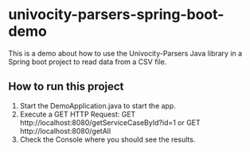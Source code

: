 # univocity-parsers-spring-boot-demo
This is a demo about how to use the Univocity-Parsers Java library in a Spring boot project to read data from a CSV file.

## How to run this project

1. Start the DemoApplication.java to start the app.
2. Execute a GET HTTP Request: 
GET http://localhost:8080/getServiceCaseById?id=1
or
GET http://localhost:8080/getAll
3. Check the Console where you should see the results.
